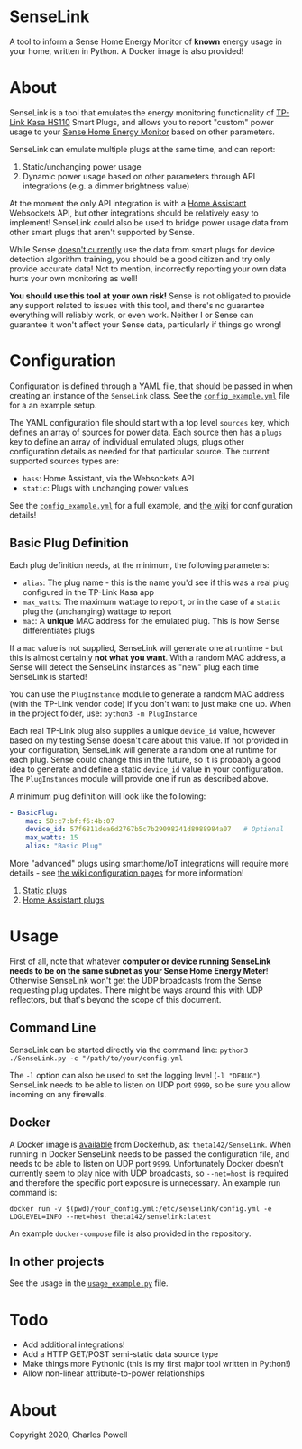 # SenseLink
A tool to inform a Sense Home Energy Monitor of **known** energy usage in your home, written in Python. A Docker image is also provided!

# About
SenseLink is a tool that emulates the energy monitoring functionality of [TP-Link Kasa HS110](https://www.tp-link.com/us/home-networking/smart-plug/hs110/) Smart Plugs, and allows you to report "custom" power usage to your [Sense Home Energy Monitor](https://sense.com) based on other parameters.

SenseLink can emulate multiple plugs at the same time, and can report:
1. Static/unchanging power usage
2. Dynamic power usage based on other parameters through API integrations (e.g. a dimmer brightness value)

At the moment the only API integration is with a [Home Assistant](https://www.home-assistant.io) Websockets API, but other integrations should be relatively easy to implement! SenseLink could also be used to bridge power usage data from other smart plugs that aren't supported by Sense.

While Sense [doesn't currently](https://community.sense.com/t/smart-plugs-frequently-asked-questions/7211) use the data from smart plugs for device detection algorithm training, you should be a good citizen and try only provide accurate data! Not to mention, incorrectly reporting your own data hurts your own monitoring as well!

**You should use this tool at your own risk!** Sense is not obligated to provide any support related to issues with this tool, and there's no guarantee everything will reliably work, or even work. Neither I or Sense can guarantee it won't affect your Sense data, particularly if things go wrong!


# Configuration
Configuration is defined through a YAML file, that should be passed in when creating an instance of the `SenseLink` class. See the [`config_example.yml`](https://github.com/cbpowell/SenseLink/blob/master/config_example.yml) file for a an example setup.

The YAML configuration file should start with a top level `sources` key, which defines an array of sources for power data. Each source then has a `plugs` key to define an array of individual emulated plugs, plugs other configuration details as needed for that particular source. The current supported sources types are:
- `hass`: Home Assistant, via the Websockets API
- `static`: Plugs with unchanging power values

See the [`config_example.yml`](https://github.com/cbpowell/SenseLink/blob/master/config_example.yml) for a full example, and [the wiki](https://github.com/cbpowell/SenseLink/wiki) for configuration details!

## Basic Plug Definition
Each plug definition needs, at the minimum, the following parameters:
- `alias`: The plug name - this is the name you'd see if this was a real plug configured in the TP-Link Kasa app
- `max_watts`: The maximum wattage to report, or in the case of a `static` plug the (unchanging) wattage to report
- `mac`: A **unique** MAC address for the emulated plug. This is how Sense differentiates plugs

If a `mac` value is not supplied, SenseLink will generate one at runtime - but this is almost certainly **not what you want**. With a random MAC address, a Sense will detect the SenseLink instances as "new" plug each time SenseLink is started!

You can use the `PlugInstance` module to generate a random MAC address (with the TP-Link vendor code) if you don't want to just make one up. When in the project folder, use: `python3 -m PlugInstance` 

Each real TP-Link plug also supplies a unique `device_id` value, however based on my testing Sense doesn't care about this value. If not provided in your configuration, SenseLink will generate a random one at runtime for each plug. Sense could change this in the future, so it is probably a good idea to generate and define a static `device_id` value in your configuration. The `PlugInstances` module will provide one if run as described above.

A minimum plug definition will look like the following:
```yaml
- BasicPlug:
    mac: 50:c7:bf:f6:4b:07
    device_id: 57f6811dea6d2767b5c7b29098241d8988984a07   # Optional
    max_watts: 15
    alias: "Basic Plug"
```
More "advanced" plugs using smarthome/IoT integrations will require more details - see [the wiki configuration pages](https://github.com/cbpowell/SenseLink/wiki) for more information!

1. [Static plugs](https://github.com/cbpowell/SenseLink/wiki/Static-Plugs)
2. [Home Assistant plugs](https://github.com/cbpowell/SenseLink/wiki/Home-Assistant-Plugs)


# Usage
First of all, note that whatever **computer or device running SenseLink needs to be on the same subnet as your Sense Home Energy Meter**! Otherwise SenseLink won't get the UDP broadcasts from the Sense requesting plug updates. There might be ways around this with UDP reflectors, but that's beyond the scope of this document.

## Command Line
SenseLink can be started directly via the command line:
`python3 ./SenseLink.py -c "/path/to/your/config.yml`

The `-l` option can also be used to set the logging level (`-l "DEBUG"`). SenseLink needs to be able to listen on UDP port `9999`, so be sure you allow incoming on any firewalls.

## Docker
A Docker image is [available](https://hub.docker.com/repository/docker/theta142/senselink) from Dockerhub, as: `theta142/SenseLink`. When running in Docker SenseLink needs to be passed the configuration file, and needs to be able to listen on UDP port `9999`. Unfortunately Docker doesn't currently seem to play nice with UDP broadcasts, so `--net=host` is required and therefore the specific port exposure is unnecessary. An example run command is:

`docker run -v $(pwd)/your_config.yml:/etc/senselink/config.yml -e LOGLEVEL=INFO --net=host theta142/senselink:latest`

An example `docker-compose` file is also provided in the repository.

## In other projects
See the usage in the [`usage_example.py`](https://github.com/cbpowell/SenseLink/blob/master/usage_example.py) file.

# Todo
- Add additional integrations!
- Add a HTTP GET/POST semi-static data source type
- Make things more Pythonic (this is my first major tool written in Python!)
- Allow non-linear attribute-to-power relationships


# About
Copyright 2020, Charles Powell
